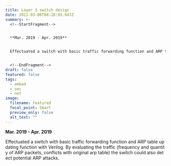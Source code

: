```yaml
---
title: Layer 3 switch design
date: 2021-03-06T08:28:03.647Z
summary: >-
  <!--StartFragment-->


  **Mar. 2019 - Apr. 2019**


  Effectuated a switch with basic traffic forwarding function and ARP table updating function with Verilog. By evaluating the traffic (frequency and quantity of ARP packets and conflicts with original arp table) the switch could also detect potential ARP attacks.


  <!--EndFragment-->
draft: false
featured: false
tags:
  - embed
  - sec
  - net
image:
  filename: featured
  focal_point: Smart
  preview_only: false
  alt_text: ""
---
```

  **Mar. 2019 - Apr. 2019**

  Effectuated a switch with basic traffic forwarding function and ARP table updating function with Verilog. By evaluating the traffic (frequency and quantity of ARP packets, conflicts with original arp table) the switch could also detect potential ARP attacks.
